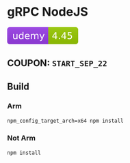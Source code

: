 # gRPC NodeJS

![Udemy](.github/badges/udemy.svg)

## COUPON: `START_SEP_22`

## Build

### Arm

```
npm_config_target_arch=x64 npm install
```

### Not Arm

```
npm install
```
